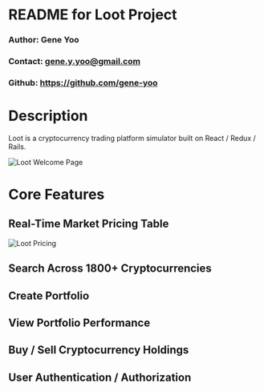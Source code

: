# README for Loot Project
### Author: Gene Yoo
### Contact: gene.y.yoo@gmail.com
### Github: <a href="https://github.com/gene-yoo">https://github.com/gene-yoo</a>

# Description
Loot is a cryptocurrency trading platform simulator built on React / Redux / Rails.
<div width='500px' height='500px'><img src="https://i.imgur.com/nu7eyph.png" alt="Loot Welcome Page"></div>

# Core Features

## Real-Time Market Pricing Table
<div width='100%'><img src="https://media.giphy.com/media/l3diMiS6cztw57XKo/giphy.gif" alt="Loot Pricing"></div>

## Search Across 1800+ Cryptocurrencies

## Create Portfolio

## View Portfolio Performance

## Buy / Sell Cryptocurrency Holdings

## User Authentication / Authorization
